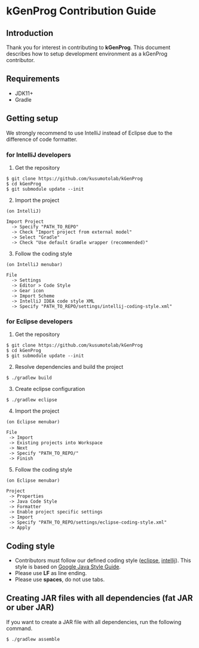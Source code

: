 # kGenProg Contribution Guide
## Introduction
Thank you for interest in contributing to **kGenProg**.
This document describes how to setup development environment as a kGenProg contributor.

## Requirements
- JDK11+
- Gradle

## Getting setup
We strongly recommend to use IntelliJ instead of Eclipse due to the difference of code formatter.

### for IntelliJ developers

1. Get the repository
```shell
$ git clone https://github.com/kusumotolab/kGenProg
$ cd kGenProg
$ git submodule update --init
```

2. Import the project
```
(on IntelliJ)

Import Project
  -> Specify "PATH_TO_REPO"
  -> Check "Import project from external model"
  -> Select "Gradle"
  -> Check "Use default Gradle wrapper (recommended)"
```

3. Follow the coding style
```
(on IntelliJ menubar)

File
  -> Settings
  -> Editor > Code Style
  -> Gear icon
  -> Import Scheme
  -> IntelliJ IDEA code style XML
  -> Specify "PATH_TO_REPO/settings/intellij-coding-style.xml"
```


### for Eclipse developers

1. Get the repository
```shell
$ git clone https://github.com/kusumotolab/kGenProg
$ cd kGenProg
$ git submodule update --init
```

2. Resolve dependencies and build the project
```shell
$ ./gradlew build
```

3. Create eclipse configuration
```shell
$ ./gradlew eclipse
```

4. Import the project
```
(on Eclipse menubar)

File
 -> Import
 -> Existing projects into Workspace
 -> Next
 -> Specify "PATH_TO_REPO/"
 -> Finish
```

5. Follow the coding style
```
(on Eclipse menubar)

Project
 -> Properties
 -> Java Code Style
 -> Formatter
 -> Enable project specific settings
 -> Import
 -> Specify "PATH_TO_REPO/settings/eclipse-coding-style.xml"
 -> Apply
```

## Coding style
- Contributors must follow our defined coding style ([eclipse](../settings/eclipse-coding-style.xml), [intellij](../settings/intellij-coding-style.xml)).
This style is based on [Google Java Style Guide](https://google.github.io/styleguide/javaguide.html).
- Please use **LF** as line ending.
- Please use **spaces**, do not use tabs.

## Creating JAR files with all dependencies (fat JAR or uber JAR)
If you want to create a JAR file with all dependencies, run the following command.

```shell
$ ./gradlew assemble
```
